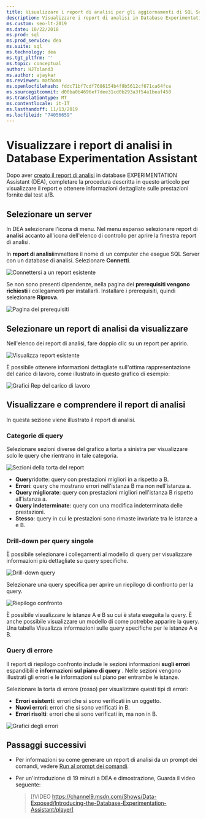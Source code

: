 ```yaml
---
title: Visualizzare i report di analisi per gli aggiornamenti di SQL Server
description: Visualizzare i report di analisi in Database Experimentation Assistant
ms.custom: seo-lt-2019
ms.date: 10/22/2018
ms.prod: sql
ms.prod_service: dea
ms.suite: sql
ms.technology: dea
ms.tgt_pltfrm: ''
ms.topic: conceptual
author: HJToland3
ms.author: ajaykar
ms.reviewer: mathoma
ms.openlocfilehash: fddc71bf7cdf7686154b4f9b5612cf671ca64fce
ms.sourcegitcommit: d00ba0b4696ef7dee31cd0b293a3f54a1beaf458
ms.translationtype: MT
ms.contentlocale: it-IT
ms.lasthandoff: 11/13/2019
ms.locfileid: "74056659"
---
```

# <a name="view-analysis-reports-in-database-experimentation-assistant"></a>Visualizzare i report di analisi in Database Experimentation Assistant

Dopo aver [creato il report di analisi](database-experimentation-assistant-create-report.md) in database EXPERIMENTATION Assistant (DEA), completare la procedura descritta in questo articolo per visualizzare il report e ottenere informazioni dettagliate sulle prestazioni fornite dal test a/B.

## <a name="select-a-server"></a>Selezionare un server

In DEA selezionare l'icona di menu. Nel menu espanso selezionare report di **analisi** accanto all'icona dell'elenco di controllo per aprire la finestra report di analisi.

In **report di analisi**immettere il nome di un computer che esegue SQL Server con un database di analisi. Selezionare **Connetti**. 

![Connettersi a un report esistente](./media/database-experimentation-assistant-view-report/dea-view-report-connect.png)

Se non sono presenti dipendenze, nella pagina dei **prerequisiti vengono richiesti** i collegamenti per installarli. Installare i prerequisiti, quindi selezionare **Riprova**.

![Pagina dei prerequisiti](./media/database-experimentation-assistant-view-report/dea-view-report-prereq.png)

## <a name="select-an-analysis-report-to-view"></a>Selezionare un report di analisi da visualizzare

Nell'elenco dei report di analisi, fare doppio clic su un report per aprirlo.

![Visualizza report esistente](./media/database-experimentation-assistant-view-report/dea-view-report-view-existing.png)

È possibile ottenere informazioni dettagliate sull'ottima rappresentazione del carico di lavoro, come illustrato in questo grafico di esempio:

![Grafici Rep del carico di lavoro](./media/database-experimentation-assistant-view-report/dea-view-report-workload-compare.png)

## <a name="view-and-understand-the-analysis-report"></a>Visualizzare e comprendere il report di analisi

In questa sezione viene illustrato il report di analisi.

### <a name="query-categories"></a>Categorie di query

Selezionare sezioni diverse del grafico a torta a sinistra per visualizzare solo le query che rientrano in tale categoria.

![Sezioni della torta del report](./media/database-experimentation-assistant-view-report/dea-view-report-pie-slices.png)

- **Query**ridotte: query con prestazioni migliori in a rispetto a B.  
- **Errori**: query che mostrano errori nell'istanza B ma non nell'istanza a.  
- **Query migliorate**: query con prestazioni migliori nell'istanza B rispetto all'istanza a.  
- **Query indeterminate**: query con una modifica indeterminata delle prestazioni.  
- **Stesso**: query in cui le prestazioni sono rimaste invariate tra le istanze a e B.

### <a name="individual-query-drill-down"></a>Drill-down per query singole

È possibile selezionare i collegamenti al modello di query per visualizzare informazioni più dettagliate su query specifiche.

![Drill-down query](./media/database-experimentation-assistant-view-report/dea-view-report-drilldown.png)

Selezionare una query specifica per aprire un riepilogo di confronto per la query.

![Riepilogo confronto](./media/database-experimentation-assistant-view-report/dea-view-report-comparison-summary.png)

È possibile visualizzare le istanze A e B su cui è stata eseguita la query. È anche possibile visualizzare un modello di come potrebbe apparire la query. Una tabella Visualizza informazioni sulle query specifiche per le istanze A e B.

### <a name="error-queries"></a>Query di errore

Il report di riepilogo confronto include le sezioni informazioni **sugli errori** espandibili e **informazioni sul piano di query** . Nelle sezioni vengono illustrati gli errori e le informazioni sul piano per entrambe le istanze.

Selezionare la torta di errore (rosso) per visualizzare questi tipi di errori:
- **Errori esistenti**: errori che si sono verificati in un oggetto.
- **Nuovi errori**: errori che si sono verificati in B.
- **Errori risolti**: errori che si sono verificati in, ma non in B.

![Grafici degli errori](./media/database-experimentation-assistant-view-report/dea-view-report-error-charts.png)

## <a name="next-steps"></a>Passaggi successivi

- Per informazioni su come generare un report di analisi da un prompt dei comandi, vedere [Run al prompt dei comandi](database-experimentation-assistant-run-command-prompt.md).

- Per un'introduzione di 19 minuti a DEA e dimostrazione, Guarda il video seguente:

  > [!VIDEO https://channel9.msdn.com/Shows/Data-Exposed/Introducing-the-Database-Experimentation-Assistant/player]
